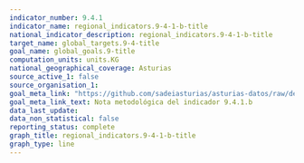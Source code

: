 ```yaml
---
indicator_number: 9.4.1
indicator_name: regional_indicators.9-4-1-b-title
national_indicator_description: regional_indicators.9-4-1-b-title
target_name: global_targets.9-4-title
goal_name: global_goals.9-title
computation_units: units.KG
national_geographical_coverage: Asturias
source_active_1: false
source_organisation_1:  
goal_meta_link: "https://github.com/sadeiasturias/asturias-datos/raw/develop/descargas/methodology/9.4.1.b.pdf"
goal_meta_link_text: Nota metodológica del indicador 9.4.1.b
data_last_update:  
data_non_statistical: false
reporting_status: complete
graph_title: regional_indicators.9-4-1-b-title
graph_type: line
---
```

